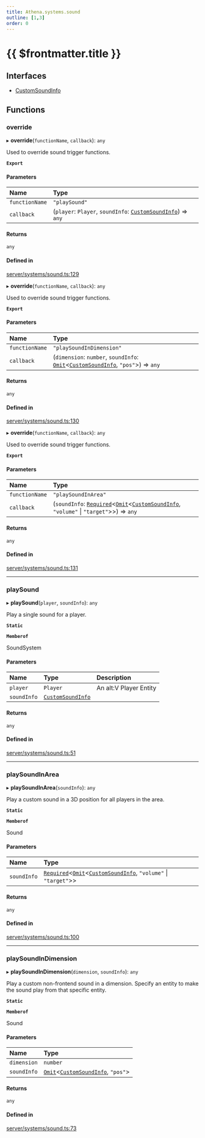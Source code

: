 ```yaml
---
title: Athena.systems.sound
outline: [1,3]
order: 0
---
```


# {{ $frontmatter.title }}


## Interfaces

- [CustomSoundInfo](../interfaces/server_systems_sound_CustomSoundInfo.md)

## Functions

### override

▸ **override**(`functionName`, `callback`): `any`

Used to override sound trigger functions.

**`Export`**

#### Parameters

| Name | Type |
| :------ | :------ |
| `functionName` | ``"playSound"`` |
| `callback` | (`player`: `Player`, `soundInfo`: [`CustomSoundInfo`](../interfaces/server_systems_sound_CustomSoundInfo.md)) => `any` |

#### Returns

`any`

#### Defined in

[server/systems/sound.ts:129](https://github.com/Stuyk/altv-athena/blob/9c488f0/src/core/server/systems/sound.ts#L129)

▸ **override**(`functionName`, `callback`): `any`

Used to override sound trigger functions.

**`Export`**

#### Parameters

| Name | Type |
| :------ | :------ |
| `functionName` | ``"playSoundInDimension"`` |
| `callback` | (`dimension`: `number`, `soundInfo`: [`Omit`](server_player_inventory_Internal.md#Omit)<[`CustomSoundInfo`](../interfaces/server_systems_sound_CustomSoundInfo.md), ``"pos"``\>) => `any` |

#### Returns

`any`

#### Defined in

[server/systems/sound.ts:130](https://github.com/Stuyk/altv-athena/blob/9c488f0/src/core/server/systems/sound.ts#L130)

▸ **override**(`functionName`, `callback`): `any`

Used to override sound trigger functions.

**`Export`**

#### Parameters

| Name | Type |
| :------ | :------ |
| `functionName` | ``"playSoundInArea"`` |
| `callback` | (`soundInfo`: [`Required`](server_extensions_extColshape_Internal.md#Required)<[`Omit`](server_player_inventory_Internal.md#Omit)<[`CustomSoundInfo`](../interfaces/server_systems_sound_CustomSoundInfo.md), ``"volume"`` \| ``"target"``\>\>) => `any` |

#### Returns

`any`

#### Defined in

[server/systems/sound.ts:131](https://github.com/Stuyk/altv-athena/blob/9c488f0/src/core/server/systems/sound.ts#L131)

___

### playSound

▸ **playSound**(`player`, `soundInfo`): `any`

Play a single sound for a player.

**`Static`**

**`Memberof`**

SoundSystem

#### Parameters

| Name | Type | Description |
| :------ | :------ | :------ |
| `player` | `Player` | An alt:V Player Entity |
| `soundInfo` | [`CustomSoundInfo`](../interfaces/server_systems_sound_CustomSoundInfo.md) |  |

#### Returns

`any`

#### Defined in

[server/systems/sound.ts:51](https://github.com/Stuyk/altv-athena/blob/9c488f0/src/core/server/systems/sound.ts#L51)

___

### playSoundInArea

▸ **playSoundInArea**(`soundInfo`): `any`

Play a custom sound in a 3D position for all players in the area.

**`Static`**

**`Memberof`**

Sound

#### Parameters

| Name | Type |
| :------ | :------ |
| `soundInfo` | [`Required`](server_extensions_extColshape_Internal.md#Required)<[`Omit`](server_player_inventory_Internal.md#Omit)<[`CustomSoundInfo`](../interfaces/server_systems_sound_CustomSoundInfo.md), ``"volume"`` \| ``"target"``\>\> |

#### Returns

`any`

#### Defined in

[server/systems/sound.ts:100](https://github.com/Stuyk/altv-athena/blob/9c488f0/src/core/server/systems/sound.ts#L100)

___

### playSoundInDimension

▸ **playSoundInDimension**(`dimension`, `soundInfo`): `any`

Play a custom non-frontend sound in a dimension.
Specify an entity to make the sound play from that specific entity.

**`Static`**

**`Memberof`**

Sound

#### Parameters

| Name | Type |
| :------ | :------ |
| `dimension` | `number` |
| `soundInfo` | [`Omit`](server_player_inventory_Internal.md#Omit)<[`CustomSoundInfo`](../interfaces/server_systems_sound_CustomSoundInfo.md), ``"pos"``\> |

#### Returns

`any`

#### Defined in

[server/systems/sound.ts:73](https://github.com/Stuyk/altv-athena/blob/9c488f0/src/core/server/systems/sound.ts#L73)
